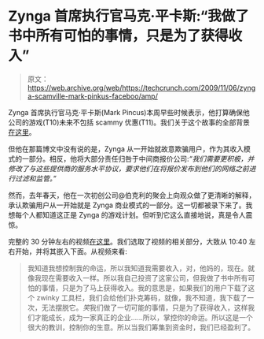 # Zynga 首席执行官马克·平卡斯:“我做了书中所有可怕的事情，只是为了获得收入”

> 原文：<https://web.archive.org/web/https://techcrunch.com/2009/11/06/zynga-scamville-mark-pinkus-faceboo/amp/>

Zynga 首席执行官马克·平卡斯(Mark Pincus)本周早些时候表示，他打算确保他公司的游戏(T10)未来不包括 scammy 优惠(T11)。我们关于这个故事的全部背景[在这里](https://web.archive.org/web/20230121234617/http://techcrunch.com/2009/10/31/scamville-the-social-gaming-ecosystem-of-hell/)。

但他在那篇博文中没有说的是，Zynga 从一开始就故意欺骗用户，作为其收入模式的一部分。相反，他将大部分责任归咎于中间商报价公司:*“我们需要更积极，并修改了与这些提供商的服务水平协议，要求他们在将报价发布到他们的网络之前进行过滤和监管。”*

然而，去年春天，他在一次初创公司@伯克利的聚会上向观众做了更清晰的解释，承认欺骗用户从一开始就是 Zynga 商业模式的一部分。这一切都被录下来了。我想每个人都知道这正是 Zynga 的游戏计划。但听到它这么直接地说，真是令人震惊。

完整的 30 分钟左右的视频[在这里](https://web.archive.org/web/20230121234617/http://www.vimeo.com/3738428)。我们选取了视频的相关部分，大致从 10:40 左右开始，并将其嵌入下面。从视频来看:

> 我知道我想控制我的命运，所以我知道我需要收入，对，他妈的，现在。就像我现在需要收入一样。所以我自己投资了这家公司，但我做了书中所有可怕的事情，只是为了马上获得收入。我的意思是，如果我们的用户下载了这个 zwinky 工具栏，我们会给他们扑克筹码，就像，我不知道，我下载了一次，无法摆脱它。*笑*我们做了一切可能的事情，只是为了获得收入，这样我们才能成长，成为一家真正的企业……所以，掌控你的命运。所以这是一个很大的教训，控制你的生意。所以当我们筹集到资金时，我们已经盈利了。

<amp-analytics data-credentials="include" class="i-amphtml-layout-fixed i-amphtml-layout-size-defined" i-amphtml-layout="fixed"></amp-analytics>